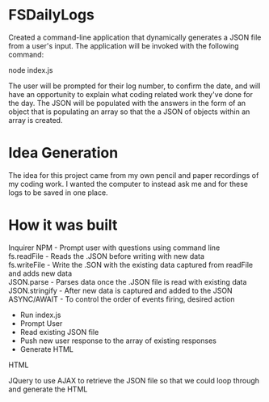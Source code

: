 # FSDailyLogs

Created a command-line application that dynamically generates a JSON file from a user's input. The application will be invoked with the following command:

node index.js 

The user will be prompted for their log number, to confirm the date, and will have an opportunity to explain what coding related work they've done for the day. The 
JSON will be populated with the answers in the form of an object that is populating an array so that the a JSON of objects within an array is created. 

# Idea Generation 

The idea for this project came from my own pencil and paper recordings of my coding work. I wanted the computer to instead ask me and for these logs to be saved in one
place. 

# How it was built

Inquirer NPM - Prompt user with questions using command line  
fs.readFile - Reads the .JSON before writing with new data  
fs.writeFile - Write the .SON with the existing data captured from readFile and adds new data  
JSON.parse - Parses data once the .JSON file is read with existing data  
JSON.stringify - After new data is captured and added to the JSON  
ASYNC/AWAIT - To control the order of events firing, desired action  
  * Run index.js
  * Prompt User
  * Read existing JSON file 
  * Push new user response to the array of existing responses 
  * Generate HTML 

HTML 

JQuery to use AJAX to retrieve the JSON file so that we could loop through and generate the HTML

